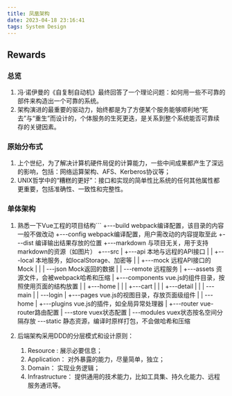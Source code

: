 ```yaml
---
title: 凤凰架构
date: 2023-04-18 23:16:41
tags: System Design
---
```



## Rewards

### 总览

1. 冯·诺伊曼的《自复制自动机》最终回答了一个理论问题：如何用一些不可靠的部件来构造出一个可靠的系统。
2. 架构演进的最重要的驱动力，始终都是为了方便某个服务能够顺利地“死去”与“重生”而设计的，个体服务的生死更迭，是关系到整个系统能否可靠续存的关键因素。

### 原始分布式

1. 上个世纪，为了解决计算机硬件局促的计算能力，一些中间成果都产生了深远的影响，包括：网络运算架构、AFS、Kerberos协议等；
2. UNIX哲学中的“糟糕的更好”：接口和实现的简单性比系统的任何其他属性都更重要，包括准确性、一致性和完整性。

### 单体架构

1.  熟悉一下Vue工程的项目结构```
+---build                           webpack编译配置，该目录的内容一般不做改动
+---config                          webpack编译配置，用户需改动的内容提取至此
+---dist                            编译输出结果存放的位置
+---markdown                        与项目无关，用于支持markdown的资源（如图片）
+---src
|   +---api                         本地与远程的API接口
|   |   +---local                   本地服务，如localStorage、加密等
|   |   +---mock                    远程API接口的Mock
|   |   |   \---json                Mock返回的数据
|   |   \---remote                  远程服务
|   +---assets                      资源文件，会被webpack哈希和压缩
|   +---components                  vue.js的组件目录，按照使用页面的结构放置
|   |   +---home
|   |   |   +---cart
|   |   |   +---detail
|   |   |   \---main
|   |   \---login
|   +---pages                       vue.js的视图目录，存放页面级组件
|   |   \---home
|   +---plugins                     vue.js的插件，如全局异常处理器
|   +---router                      vue-router路由配置
|   \---store                       vuex状态配置
|       \---modules                 vuex状态按名空间分隔存放
\---static                          静态资源，编译时原样打包，不会做哈希和压缩

1. 后端架构采用DDD的分层模式和设计原则：
	1. Resource : 展示必要信息；
	2. Application： 对外暴露的能力，尽量简单，独立；
	3. Domain： 实现业务逻辑；
	4. Infrastructure： 提供通用的技术能力，比如工具集、持久化能力、远程服务通讯等。